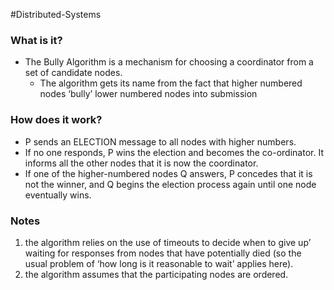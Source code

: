 #Distributed-Systems 

### What is it?
- The Bully Algorithm is a mechanism for choosing a coordinator from a set of candidate nodes.
	- The algorithm gets its name from the fact that higher numbered nodes ‘bully’ lower numbered nodes into submission

### How does it work?
- P sends an ELECTION message to all nodes with higher numbers.  
- If no one responds, P wins the election and becomes the co-ordinator. It informs all the other nodes that it is now the coordinator.  
- If one of the higher-numbered nodes Q answers, P concedes that it is not the winner, and Q begins the election process again until one node eventually wins.

### Notes
1. the algorithm relies on the use of timeouts to decide when to give up’ waiting for responses from nodes that have potentially died (so the usual problem of ‘how long is it reasonable to wait’ applies here).
2. the algorithm assumes that the participating nodes are ordered.